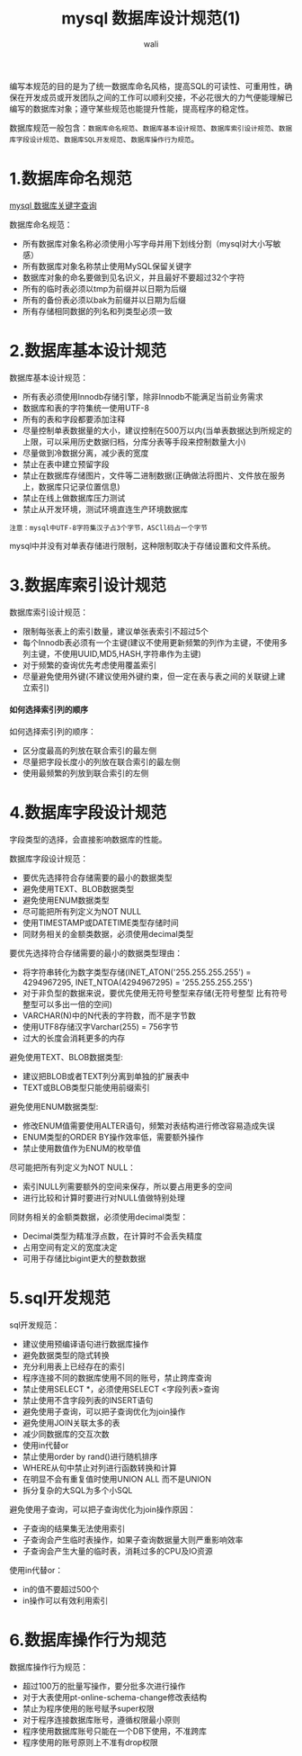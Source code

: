 ﻿---
layout: post
title: mysql  数据库设计规范(1) #标题
tagline: mysql 数据库设计规范
category: SQL      #分类
author: wali    #作者
tag: mySQL     #标签
ghurl:        #github url
ghurl_zip:    #github zip下载
comments: true
post_nav: ["1.数据库命名规范","2.数据库基本设计规范","3.数据库索引设计规范","4.数据库字段设计规范","5.sql开发规范","6.数据库操作行为规范"]
group_tag: mysql 电商项目实战
---

编写本规范的目的是为了统一数据库命名风格，提高SQL的可读性、可重用性，确保在开发成员或开发团队之间的工作可以顺利交接，不必花很大的力气便能理解已编写的数据库对象；遵守某些规范也能提升性能，提高程序的稳定性。

数据库规范一般包含：`数据库命名规范`、`数据库基本设计规范`、`数据库索引设计规范`、`数据库字段设计规范`、`数据库SQL开发规范`、`数据库操作行为规范`。

# 1.数据库命名规范

[mysql 数据库关键字查询](https://dev.mysql.com/doc/refman/5.7/en/keywords.html "https://dev.mysql.com/doc/refman/5.7/en/keywords.html")

数据库命名规范：
- 所有数据库对象名称必须使用小写字母并用下划线分割（mysql对大小写敏感）
- 所有数据库对象名称禁止使用MySQL保留关键字
- 数据库对象的命名要做到见名识义，并且最好不要超过32个字符
- 所有的临时表必须以tmp为前缀并以日期为后缀
- 所有的备份表必须以bak为前缀并以日期为后缀
- 所有存储相同数据的列名和列类型必须一致

# 2.数据库基本设计规范

数据库基本设计规范：
- 所有表必须使用Innodb存储引擎，除非Innodb不能满足当前业务需求
- 数据库和表的字符集统一使用UTF-8
- 所有的表和字段都要添加注释
- 尽量控制单表数据量的大小，建议控制在500万以内(当单表数据达到所规定的上限，可以采用历史数据归档，分库分表等手段来控制数量大小)
- 尽量做到冷数据分离，减少表的宽度
- 禁止在表中建立预留字段
- 禁止在数据库存储图片，文件等二进制数据(正确做法将图片、文件放在服务上，数据库只记录位置信息)
- 禁止在线上做数据库压力测试
- 禁止从开发环境，测试环境直连生产环境数据库

`注意：mysql中UTF-8字符集汉子占3个字节，ASCll码占一个字节`

mysql中并没有对单表存储进行限制，这种限制取决于存储设置和文件系统。

# 3.数据库索引设计规范

数据库索引设计规范：
- 限制每张表上的索引数量，建议单张表索引不超过5个
- 每个Innodb表必须有一个主键(建议不使用更新频繁的列作为主键，不使用多列主键，不使用UUID,MD5,HASH,字符串作为主键)
- 对于频繁的查询优先考虑使用覆盖索引
- 尽量避免使用外键(不建议使用外键约束，但一定在表与表之间的关联键上建立索引) 

#### 如何选择索引列的顺序

如何选择索引列的顺序：
- 区分度最高的列放在联合索引的最左侧
- 尽量把字段长度小的列放在联合索引的最左侧
- 使用最频繁的列放到联合索引的左侧


# 4.数据库字段设计规范

字段类型的选择，会直接影响数据库的性能。

数据库字段设计规范：
- 要优先选择符合存储需要的最小的数据类型
- 避免使用TEXT、BLOB数据类型
- 避免使用ENUM数据类型
- 尽可能把所有列定义为NOT NULL
- 使用TIMESTAMP或DATETIME类型存储时间
- 同财务相关的金额类数据，必须使用decimal类型

要优先选择符合存储需要的最小的数据类型理由：
- 将字符串转化为数字类型存储(INET_ATON('255.255.255.255') = 4294967295,  INET_NTOA(4294967295) = '255.255.255.255')
- 对于非负型的数据来说，要优先使用无符号整型来存储(无符号整型 比有符号整型可以多出一倍的空间)
- VARCHAR(N)中的N代表的字符数，而不是字节数
- 使用UTF8存储汉字Varchar(255) = 756字节
- 过大的长度会消耗更多的内存

避免使用TEXT、BLOB数据类型:
- 建议把BLOB或者TEXT列分离到单独的扩展表中
- TEXT或BLOB类型只能使用前缀索引

避免使用ENUM数据类型:
- 修改ENUM值需要使用ALTER语句，频繁对表结构进行修改容易造成失误
- ENUM类型的ORDER BY操作效率低，需要额外操作
- 禁止使用数值作为ENUM的枚举值

尽可能把所有列定义为NOT NULL：
- 索引NULL列需要额外的空间来保存，所以要占用更多的空间
- 进行比较和计算时要进行对NULL值做特别处理

同财务相关的金额类数据，必须使用decimal类型：
- Decimal类型为精准浮点数，在计算时不会丢失精度
- 占用空间有定义的宽度决定
- 可用于存储比bigint更大的整数数据

# 5.sql开发规范

sql开发规范：
- 建议使用预编译语句进行数据库操作
- 避免数据类型的隐式转换
- 充分利用表上已经存在的索引
- 程序连接不同的数据库使用不同的账号，禁止跨库查询
- 禁止使用SELECT *，必须使用SELECT <字段列表>查询
- 禁止使用不含字段列表的INSERT语句
- 避免使用子查询，可以把子查询优化为join操作
- 避免使用JOIN关联太多的表
- 减少同数据库的交互次数
- 使用in代替or
- 禁止使用order by rand()进行随机排序
- WHERE从句中禁止对列进行函数转换和计算
- 在明显不会有重复值时使用UNION ALL 而不是UNION
- 拆分复杂的大SQL为多个小SQL

避免使用子查询，可以把子查询优化为join操作原因：
- 子查询的结果集无法使用索引
- 子查询会产生临时表操作，如果子查询数据量大则严重影响效率
- 子查询会产生大量的临时表，消耗过多的CPU及IO资源


使用in代替or：
- in的值不要超过500个
- in操作可以有效利用索引


# 6.数据库操作行为规范

数据库操作行为规范：
- 超过100万的批量写操作，要分批多次进行操作
- 对于大表使用pt-online-schema-change修改表结构
- 禁止为程序使用的账号赋予super权限
- 对于程序连接数据库账号，遵循权限最小原则
- 程序使用数据库账号只能在一个DB下使用，不准跨库
- 程序使用的账号原则上不准有drop权限















